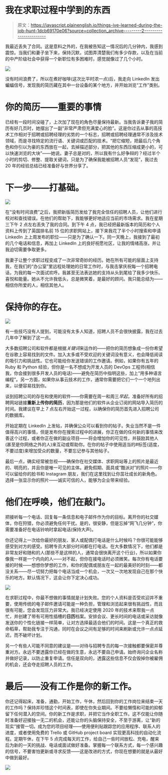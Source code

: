 # 我在求职过程中学到的东西

> 原文：<https://javascript.plainenglish.io/things-ive-learned-during-the-job-hunt-1dcb69170e06?source=collection_archive---------2----------------------->

我最近丢失了合同。这是意料之外的，在我被告知这一情况后的几分钟内，我感到震惊。当我们和妻子坐下来，保持沉默，试图弄清楚我们有多少存款，以及在当前的中产阶级社会中获得一个新职位有多困难时，感觉就像过了几个小时。

![](img/aa2589aaec77f12efd12b17b346c40ea.png)

没有时间浪费了，所以在煮好咖啡(这次比平时浓一点)后，我走向 LinkedIn 发出蝙蝠信号，发现我的简历藏在其中一台设备的某个地方，并开始浏览“工作”类别。

# 你的简历——重要的事情

已经有一段时间没碰了，上次加了现在的角色尽量保持最新。当我告诉妻子我的简历有好几页时，她摆出了一副“非常严肃但充满爱心的脸”。这是你过去从事的高技术工作相对于招聘或招聘经理的劣势的一个标志，招聘或招聘经理通常不涉及技术领域，而是寻找特定的流行语、关键词或匹配的技术。“把它缩短，把最后几个角色和你引以为豪的东西放在一起，去掉描述部分，把其他的东西压缩成更小的，可以快速浏览的大块”——她说。妻子总是对的，所以我有什么好争辩的？经过半个小时的剪切、修整、提取关键词，只是为了确保我能被招聘人员“发现”，我过去 20 年的经验总结已经准备好与世界分享了。

# 下一步——打基础。

![](img/d5096f341d501a0ae9b56bdf04683d4d.png)

在“没有时间浪费”之后，我把新版简历发给了我完全信任的招聘人员，让他们进行校对和查找错误。在他们的帮助下，我能够更好地适应当前的市场需求。我在星期三下午 2 点左右丢失了我的合同。到下午 4 点，我已经把最新版本的简历和个人资料上传到了英国排名前 15 位的求职网站上，接下来我花了半个小时搜索和申请 LinkedIn 上上周发布的职位——只是为了确认一下。同一天晚上，我接到了最初的几个电话和信息，再加上 LinkedIn 上的良好祝愿社区，让我的情绪高涨，并让我迫切需要争取更多。

我妻子让整个求职过程变成了一次非常奇妙的经历。她在所有可能的层面上支持我，在我们的“办公室”里远程处理她的日常工作时，与我击掌庆祝每一个招聘电话，为我的每一次面试欢呼。我甚至无法表达她的支持从头到尾给了我多少快乐、喜悦和能量。她从不允许我低头，总是微笑着，是最好的顾问。我只能总结为——相信你所爱的人，相信其他人。

# 保持你的存在。

![](img/8496e4a72f06c6639c549c5baf560d86.png)

有一些技巧没有人提到，可能没有太多人知道，招聘人员不会很快披露，我在过去几年中了解到了这一点。

大多数招聘公司和软件都是根据*关键词*来运作的——把你的简历想象成一份你希望在谷歌上容易找到的文件。加入太多或不受欢迎的关键词没有意义，也会降低阅读的吸引力和挑战性。它也可能给你发送错误的工作邀请。例如，如果你有五年的 Ruby 和 Python 经验，但你是一名不想成为开发人员的 DevOps 工程师(相信我，你会接到很多开发人员的电话)——避免在简历中指明这些，加上“用多种语言编程”。另一方面，如果你从事云技术的工作，通常你需要把它们一个一个地列出来，以便容易找到你。

谈到招聘公司的存在和使用的软件——你需要在周一和周三*早起*，准备好所有的招聘网站链接**重新上传你的简历**，因为那是他们的软件从企业订阅的网站导入简历的时间。我建议在早上 7 点左右开始这一过程，以确保你的简历首先进入招聘公司的数据库。

开始定期在 LinkedIn 上发帖，并确保公众可以看到你的帖子。失业当然不是一件值得高兴的事情，但是发布你在搜索过程中的进展，你正在做的任何新的事情来改善这个过程，或者你正在做的副业项目——将会增加你的可见性，并鼓励其他人(甚至是你网络之外的人)来互动或帮助你。在你的帖子中使用适当的#标签(适度，不要过度)来增加受众的数量，不要忘记参与其他帖子。

最后一点，确实经常被忽视——确保你在社交媒体、求职网站等上的照片是最近的、明亮的，并且你是唯一可见的主体。避免假期、面具或“酷派对”的照片——你可以留给你的脸书和 Instagram 朋友，我们在这里找到让你茁壮成长的新角色。选择一张显示你的照片——诚实可信的人，能够为企业带来经验。

# 他们在呼唤，他们在敲门。

把接听每一个电话、回复每一条信息和电子邮件作为你的目标。离开你的社交媒体，你在狩猎，你必须避免任何干扰。是的，很安静，但是忘掉“网飞几分钟”，你需要准备好在电话铃响时拿起电话(保持大声)。

你还记得上一次给你最好的朋友、家人或配偶打电话是什么时候吗？你很可能能够感受到对方的感受。招聘专员大部分时间都在打电话。在大多数情况下，他们都是非常友好和随和的人(那些不是这样的人，通常会很快离开这个行业)，所以如果你像我一样是一个内向的人——对不起，但你在接电话时必须微笑。每次你有电话要接的时候——想想你梦想的工作，和你的配偶或朋友在一起的最美好的时刻——都没关系——尽一切努力把每个电话当成一个机会，一次又一次地发现自己在那个快乐的地方。默认情况下，这会让你下定决心成功。

![](img/8847143a108ef878097e1ffcd7e04e1b.png)

在求职过程中，你最不想做的事情就是计划失败。您的个人资料是否受欢迎并不重要，使用传统的电子邮件邀请可能是一种负担，管理和浏览起来很有挑战性，而且很有可能，您会发现压力非常大。我已经决定使用 2020 年的技术来帮我一点忙，并创建了带有可用性插槽的**日历**档案。安排会议、更长时间的电话或采访就像发送你的个性化链接一样简单，让对方选择最适合他们的时间。这是一个真正的救命稻草，帮助我专注于沟通，同时在会议之间有足够的时间来刷新或允许一点点延迟，而不破坏计划。

另一个有些人可能不同意的建议是——对待与招聘专员的每一次接触都要保密并尊重对方。永远不要透露你已经在做的生意，永远不要自己申请。始终询问企业名称并做好记录，以防止重复申请。信任是双向的，透露这些信息不仅会毁掉你被雇佣的机会，还会夺走招聘人员的工作。

# 最后——没有工作是你的新工作。

你还记得起床，准备，通勤，开始工作，午休，然后回到你的工作岗位来结束一天的工作吗？保持并珍惜这个时间表，即使在你失业期间。不要给懒惰和可能的抑郁留下任何潜入的空间。你的新工作是求职，并把它当作全职工作。这不仅能让你随时准备好迎接独一无二的机会，还能让你的头脑保持安全，不至于游离，让“新的现实”接管一切。成为您的项目经理——使用便利贴跟踪您的应用程序、联系人的进度，或者使用免费的 Trello 或 GitHub project board 实现更高科技的自动化流程。定期午休，在下午 5 点完成每天的工作，给自己一些时间放松、充电，醒来后为新的一天的挑战、电话或面试做好准备。掌握每一个联系方式，每一个感兴趣的信号，不要害怕更新或寻求反馈——这是改进的方式，你现在想要的就是从最好中做到最好。

![](img/22b5429484d4faf7bddded228308afcb.png)